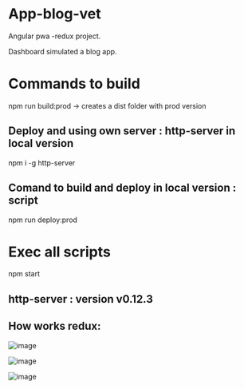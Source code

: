 
# App-blog-vet
Angular pwa -redux project.

Dashboard simulated a blog app.

# Commands to build

npm run build:prod -> creates a dist folder with prod version

## Deploy and using own server : http-server in local version
npm i -g http-server

## Comand to build and deploy in local version : script
npm run deploy:prod

# Exec all scripts
npm start

## http-server : version v0.12.3

## How works redux:
![image](https://user-images.githubusercontent.com/73643721/124000461-e1874e80-d9d3-11eb-8241-fdf01d378e02.png)

![image](https://user-images.githubusercontent.com/73643721/124000496-ecda7a00-d9d3-11eb-9887-6cebb1cbc638.png)

![image](https://user-images.githubusercontent.com/73643721/124000526-f5cb4b80-d9d3-11eb-9bed-ae2247b2d950.png)
